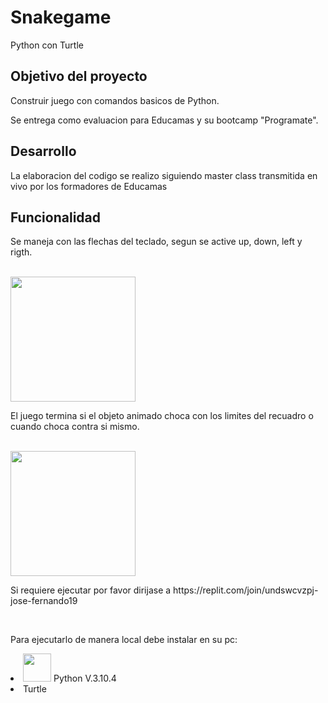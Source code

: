 # Snakegame
Python con Turtle

<h2>Objetivo del proyecto</h2>
<p>Construir juego con comandos basicos de Python.</br>

Se entrega como evaluacion para Educamas y su bootcamp "Programate".</p> 
   
<h2>Desarrollo</h2>

<p>La elaboracion del codigo se realizo siguiendo master class transmitida en vivo por los formadores de Educamas</p>

<h2>Funcionalidad</h2>
<p>Se maneja con las flechas del teclado, segun se active up, down, left y rigth.</p>
<br/>
<img src= "https://user-images.githubusercontent.com/97111500/165863662-85cff752-c889-4f62-99ad-7107b7b4a400.png" width="200px" heigth="200px">
<br/>
<p>El juego termina si el objeto animado choca con los limites del recuadro o cuando choca contra si mismo.</p>
<br/>
<img src= "https://user-images.githubusercontent.com/97111500/165863671-ad7a1cda-0d0f-4ab2-93db-3c4bffedee9d.png" width="200px" heigth="200px">
<br/>

<p>Si requiere ejecutar por favor dirijase a https://replit.com/join/undswcvzpj-jose-fernando19</p>
<br/>
<p>Para ejecutarlo de manera local debe instalar en su pc:
    <Li><img src= "https://user-images.githubusercontent.com/97111500/165864899-1598ecbe-8051-4f15-8a67-048f1bfe6ed8.png" width="45px" heigth="25px">  Python V.3.10.4</Li>
    <Li>Turtle </Li>
    </p>




